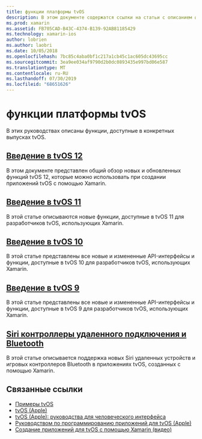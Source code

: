 ```yaml
---
title: функции платформы tvOS
description: В этом документе содержатся ссылки на статьи с описанием функций, входящих в различные выпуски tvOS. Он также содержит ссылки на документ, в котором описываются Siri удаленные и Bluetooth-контроллеры.
ms.prod: xamarin
ms.assetid: FB705CAD-B43C-4374-B139-92AB81185429
ms.technology: xamarin-ios
author: lobrien
ms.author: laobri
ms.date: 10/05/2018
ms.openlocfilehash: 7bc85c4aba0bf1c217a1cb45c1ac605dc43695cc
ms.sourcegitcommit: 3ea9ee034af9790d2b0dc0893435e997bd06e587
ms.translationtype: MT
ms.contentlocale: ru-RU
ms.lasthandoff: 07/30/2019
ms.locfileid: "68651626"
---
```

# <a name="tvos-platform-features"></a>функции платформы tvOS

В этих руководствах описаны функции, доступные в конкретных выпусках tvOS.

## <a name="introduction-to-tvos-12iostvosplatformintroduction-to-tvos12indexmd"></a>[Введение в tvOS 12](~/ios/tvos/platform/introduction-to-tvos12/index.md)

В этом документе представлен общий обзор новых и обновленных функций tvOS 12, которые можно использовать при создании приложений tvOS с помощью Xamarin.

## <a name="introduction-to-tvos-11iostvosplatformintroduction-to-tvos11md"></a>[Введение в tvOS 11](~/ios/tvos/platform/introduction-to-tvos11.md)

В этой статье описываются новые функции, доступные в tvOS 11 для разработчиков tvOS, использующих Xamarin.

## <a name="introduction-to-tvos-10iostvosplatformintroduction-to-tvos10indexmd"></a>[Введение в tvOS 10](~/ios/tvos/platform/introduction-to-tvos10/index.md)

В этой статье представлены все новые и измененные API-интерфейсы и функции, доступные в tvOS 10 для разработчиков tvOS, использующих Xamarin.

## <a name="introduction-to-tvos-9iostvosplatformtvos9md"></a>[Введение в tvOS 9](~/ios/tvos/platform/tvos9.md)

В этой статье представлены все новые и измененные API-интерфейсы и функции, доступные в tvOS 9 для разработчиков tvOS, использующих Xamarin.

## <a name="siri-remote-and-bluetooth-controllersiostvosplatformremote-bluetoothmd"></a>[Siri контроллеры удаленного подключения и Bluetooth](~/ios/tvos/platform/remote-bluetooth.md)

В этой статье описывается поддержка новых Siri удаленных устройств и игровых контроллеров Bluetooth в приложениях tvOS, созданных с помощью Xamarin.

## <a name="related-links"></a>Связанные ссылки

- [Примеры tvOS](https://docs.microsoft.com/samples/browse/?products=xamarin&term=Xamarin.iOS+tvOS)
- [tvOS (Apple)](https://developer.apple.com/tvos/)
- [tvOS (Apple): руководства для человеческого интерфейса](https://developer.apple.com/tvos/human-interface-guidelines/)
- [Руководством по программированию приложений для tvOS (Apple)](https://developer.apple.com/library/prerelease/tvos/documentation/General/Conceptual/AppleTV_PG/)
- [Создание приложений для tvOS с помощью Xamarin (видео)](https://university.xamarin.com/lightninglectures/tvos-with-xamarin)
